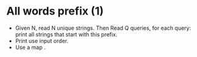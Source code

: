 # All words prefix (1)

- Given N, read N unique strings. Then Read Q queries, for each query: print all strings that start with this prefix. 
- Print use input order. 
- Use a map .